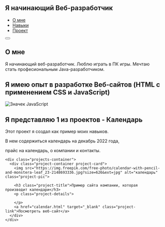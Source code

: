 <!DOCTYPE html>
<html lang="en">
<head>
  <meta charset="UTF-8" />
  <meta http-equiv="X-UA-Compatible" content="IE=edge">
  <meta name="viewport" content="width=device-width, initial-scale=1.0">

<title>Портфолио</title>
  <link rel="stylesheet" href="style.css">
</head>
<body>
<nav>
  <h1>Я начинающий Веб-разработчик</h1>
  <ul class="navigation">
    <li><a href="#about" class="nav-link">О мне</a></li>
    <li><a href="#skills" class="nav-link">Навыки</a></li>
    <li><a href="#projects" class="nav-link">Проект</a></li>
  </ul>
  <button class="burger-menu" id="burger-menu">
    <ion-icon class="bars" name="menu-outline"></ion-icon>
  </button>
</nav>
  <section class="hero" id="about">
    <div class="bio animate__animated animate__shakeX">
      <h2 class="bio-title">О мне</h2>
      <p class="bio-text">
 Я начинающий веб-разработчик. Люблю играть в ПК игры. Мечтаю стать професиональным Java-разработчиком.
      </p>
    </div>
  </section>

  <section class="skills" id="skills">
<h2>Я имею опыт в разработке Веб-сайтов (HTML с применением CSS и JavaScript)</h2>
<img src="https://avatars.mds.yandex.net/i?id=db0607fc2e5f4c53dce85879e2e5b56b13bd7d0b-10649741-images-thumbs&n=13" alt="Значек JavaScript">
  </section>


  <section class="projects" id="projects">
    <h2 class="projects-title">Я представляю 1 из проектов - Календарь</h2>
    <p>Этот проект я создал как пример моих навыков.</p>
    <p>В нем содержиться календарь на декабрь 2022 года,</p>
    <p>прайс на календарь, о компании и контакты.</p>

    <div class="projects-container">
      <div class="project-container project-card">
        <img src="https://img.freepik.com/free-photo/calendar-with-pencil-and-monstera-leaf_23-2148693336.jpg?size=626&ext=jpg" alt="календарь" class="project-pic">

        <h3 class="project-title">Пример сайта компании, которая производит календари</h3>
        <p class="project-details">

        </p>
        <a href="calendar.html" target="_blank" class="project-link">Посмотреть веб-сайт</a>
      </div>
    </div>
  </section>
<script src="tol.js"></script>
</body>







</html>
